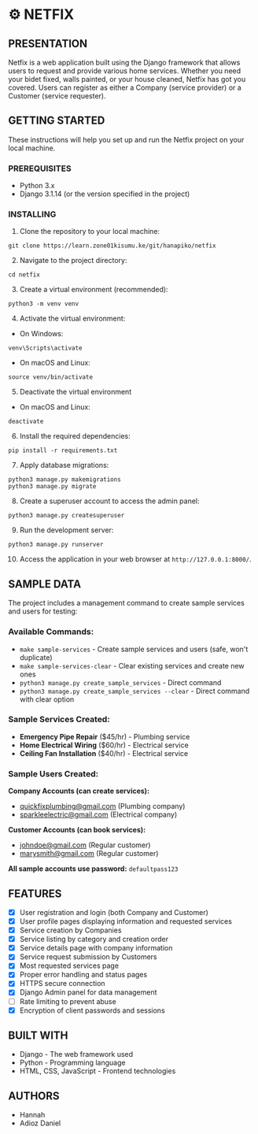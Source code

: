#   ⚙️ NETFIX

##  PRESENTATION
Netfix is a web application built using the Django framework that allows users to request and provide various home services. Whether you need your bidet fixed, walls painted, or your house cleaned, Netfix has got you covered. Users can register as either a Company (service provider) or a Customer (service requester).

## GETTING STARTED
These instructions will help you set up and run the Netfix project on your local machine.

### PREREQUISITES
- Python 3.x
- Django 3.1.14 (or the version specified in the project)

### INSTALLING
1. Clone the repository to your local machine:

```
git clone https://learn.zone01kisumu.ke/git/hanapiko/netfix
```

2. Navigate to the project directory:

```
cd netfix
```

3. Create a virtual environment (recommended):

```
python3 -m venv venv
```

4. Activate the virtual environment:

- On Windows:

```
venv\Scripts\activate
```

- On macOS and Linux:

```
source venv/bin/activate
```

5. Deactivate the virtual environment

- On macOS and Linux:

```
deactivate
```

6. Install the required dependencies:

```
pip install -r requirements.txt
```

7. Apply database migrations:

```
python3 manage.py makemigrations
python3 manage.py migrate
```

8. Create a superuser account to access the admin panel:

```
python3 manage.py createsuperuser
```

9. Run the development server:

```
python3 manage.py runserver
```

10. Access the application in your web browser at `http://127.0.0.1:8000/`.

## SAMPLE DATA
The project includes a management command to create sample services and users for testing:

### Available Commands:
- `make sample-services` - Create sample services and users (safe, won't duplicate)
- `make sample-services-clear` - Clear existing services and create new ones
- `python3 manage.py create_sample_services` - Direct command
- `python3 manage.py create_sample_services --clear` - Direct command with clear option

### Sample Services Created:
- **Emergency Pipe Repair** ($45/hr) - Plumbing service
- **Home Electrical Wiring** ($60/hr) - Electrical service
- **Ceiling Fan Installation** ($40/hr) - Electrical service

### Sample Users Created:
**Company Accounts (can create services):**
- quickfixplumbing@gmail.com (Plumbing company)
- sparkleelectric@gmail.com (Electrical company)

**Customer Accounts (can book services):**
- johndoe@gmail.com (Regular customer)
- marysmith@gmail.com (Regular customer)

**All sample accounts use password:** `defaultpass123`

## FEATURES
- [x] User registration and login (both Company and Customer)
- [x] User profile pages displaying information and requested services
- [x] Service creation by Companies
- [x] Service listing by category and creation order
- [x] Service details page with company information
- [x] Service request submission by Customers
- [x] Most requested services page
- [x] Proper error handling and status pages
- [x] HTTPS secure connection
- [x] Django Admin panel for data management
- [ ] Rate limiting to prevent abuse
- [x] Encryption of client passwords and sessions

## BUILT WITH
- Django - The web framework used
- Python - Programming language
- HTML, CSS, JavaScript - Frontend technologies

## AUTHORS
- Hannah
- Adioz Daniel
